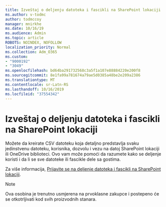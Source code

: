 ```yaml
---
title: Izveštaj o deljenju datoteka i fascikli na SharePoint lokaciji
ms.author: v-todmc
author: todmccoy
manager: mnirkhe
ms.date: 10/16/19
ms.audience: Admin
ms.topic: article
ROBOTS: NOINDEX, NOFOLLOW
localization_priority: Normal
ms.collection: Adm_O365
ms.custom:
- "9000192"
- "3049"
ms.openlocfilehash: bd64ba291732568c3a5f1a107e88884220e200f8
ms.sourcegitcommit: 8e1fa99a781674a79ae5d0385a48be2e209a2386
ms.translationtype: MT
ms.contentlocale: sr-Latn-RS
ms.lasthandoff: 10/16/2019
ms.locfileid: "37554342"
---
```

# <a name="report-on-file-and-folder-sharing-in-a-sharepoint-site"></a>Izveštaj o deljenju datoteka i fascikli na SharePoint lokaciji

Možete da kreirate CSV datoteku koja detaljno predstavlja svaku jedinstvenu datoteku, korisnika, dozvolu i vezu na datoj SharePoint lokaciji ili OneDrive biblioteci. Ovo vam može pomoći da razumete kako se deljenje koristi i da li se sve datoteke ili fascikle dele sa gostima.

Za više informacija, [Prijavite se na deljenje datoteka i fascikli na SharePoint lokaciji](https://docs.microsoft.com/en-us/sharepoint/sharing-reports).

> [!NOTE]
> Ova osobina je trenutno usmjerena na prvoklasne zakupce i postepeno će se otkotrljivati kod svih proizvodnih stanara.